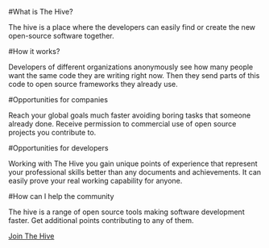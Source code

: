 #What is The Hive?

The hive is a place where the developers can easily find or create the new open-source software together.

#How it works? 

Developers of different organizations anonymously see how many people want the same code they are writing right now. Then they send parts of this code to open source frameworks they already use. 

#Opportunities for companies

Reach your global goals much faster avoiding boring tasks that someone already done. Receive permission to commercial use of open source projects you contribute to.

#Opportunities for developers

Working with The Hive you gain unique points of experience that represent your professional skills better than any documents and achievements. It can easily prove your real working capability for anyone.


#How can I help the community

The hive is a range of open source tools making software development faster. Get additional points contributing to any of them.

[Join The Hive](mailto:info@opengift.io)